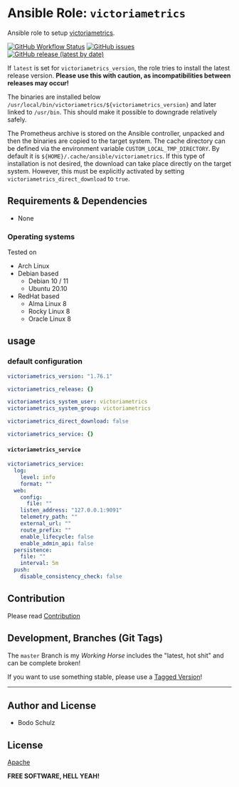 
# Ansible Role:  `victoriametrics`

Ansible role to setup [victoriametrics](https://github.com/VictoriaMetrics/VictoriaMetrics).


[![GitHub Workflow Status](https://img.shields.io/github/workflow/status/bodsch/ansible-victoriametrics/CI)][ci]
[![GitHub issues](https://img.shields.io/github/issues/bodsch/ansible-victoriametrics)][issues]
[![GitHub release (latest by date)](https://img.shields.io/github/v/release/bodsch/ansible-victoriametrics)][releases]

[ci]: https://github.com/bodsch/ansible-victoriametrics/actions
[issues]: https://github.com/bodsch/ansible-victoriametrics/issues?q=is%3Aopen+is%3Aissue
[releases]: https://github.com/bodsch/ansible-victoriametrics/releases

If `latest` is set for `victoriametrics_version`, the role tries to install the latest release version.
**Please use this with caution, as incompatibilities between releases may occur!**

The binaries are installed below `/usr/local/bin/victoriametrics/${victoriametrics_version}` and later linked to `/usr/bin`.
This should make it possible to downgrade relatively safely.

The Prometheus archive is stored on the Ansible controller, unpacked and then the binaries are copied to the target system.
The cache directory can be defined via the environment variable `CUSTOM_LOCAL_TMP_DIRECTORY`.
By default it is `${HOME}/.cache/ansible/victoriametrics`.
If this type of installation is not desired, the download can take place directly on the target system.
However, this must be explicitly activated by setting `victoriametrics_direct_download` to `true`.


## Requirements & Dependencies

- None

### Operating systems

Tested on

* Arch Linux
* Debian based
    - Debian 10 / 11
    - Ubuntu 20.10
* RedHat based
    - Alma Linux 8
    - Rocky Linux 8
    - Oracle Linux 8

## usage

### default configuration

```yaml
victoriametrics_version: "1.76.1"

victoriametrics_release: {}

victoriametrics_system_user: victoriametrics
victoriametrics_system_group: victoriametrics

victoriametrics_direct_download: false

victoriametrics_service: {}
```

#### `victoriametrics_service`

```yaml
victoriametrics_service:
  log:
    level: info
    format: ""
  web:
    config:
      file: ""
    listen_address: "127.0.0.1:9091"
    telemetry_path: ""
    external_url: ""
    route_prefix: ""
    enable_lifecycle: false
    enable_admin_api: false
  persistence:
    file: ""
    interval: 5m
  push:
    disable_consistency_check: false
```

## Contribution

Please read [Contribution](CONTRIBUTING.md)

## Development,  Branches (Git Tags)

The `master` Branch is my *Working Horse* includes the "latest, hot shit" and can be complete broken!

If you want to use something stable, please use a [Tagged Version](https://github.com/bodsch/ansible-victoriametrics/tags)!

---

## Author and License

- Bodo Schulz

## License

[Apache](LICENSE)

**FREE SOFTWARE, HELL YEAH!**

